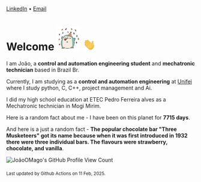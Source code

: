 [LinkedIn](https://www.linkedin.com/in/joão-pedro-gozzoli-b95641301/) &bull;
[Email](joaopedrogozzoli@gmail.com)

# Welcome <img src="happy.gif" height="64px" /> <img src="wave.gif" height="32px" />

I am João, a  **control and automation engineering student** and **mechatronic technician** based in Brazil Br.

Currently, I am studying as a **control and automation engineering** at [Unifei](https://unifei.edu.br) where I study python, C, C++, project management and Ai.

I did my high school education at ETEC Pedro Ferreira alves as a Mechatronic technician in Mogi Mirim.

Here is a random fact about me - I have been on this planet for **7715 days**.

And here is a just a random fact -  **The popular chocolate bar "Three Musketeers" got its name because when it was first introduced in 1932 there were three individual bars. The flavours were strawberry, chocolate, and vanilla**.

![JoãoOMago's GitHub Profile View Count](https://komarev.com/ghpvc/?username=JoaoOMago)

<sub>Last updated by Github Actions on 11 Feb, 2025.</sub>
